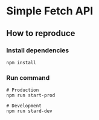 # Simple Fetch API

## How to reproduce
### Install dependencies
```
npm install
```
### Run command
```
# Production
npm run start-prod

# Development
npm run stard-dev
```